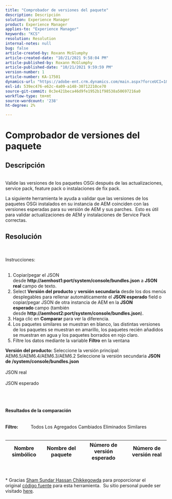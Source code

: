 ```yaml
---
title: "Comprobador de versiones del paquete"
description: Descripción
solution: Experience Manager
product: Experience Manager
applies-to: "Experience Manager"
keywords: "KCS"
resolution: Resolution
internal-notes: null
bug: false
article-created-by: Roxann McGlumphy
article-created-date: "10/21/2021 9:58:04 PM"
article-published-by: Roxann McGlumphy
article-published-date: "10/21/2021 9:59:59 PM"
version-number: 1
article-number: KA-17501
dynamics-url: "https://adobe-ent.crm.dynamics.com/main.aspx?forceUCI=1&pagetype=entityrecord&etn=knowledgearticle&id=101541f5-b932-ec11-b6e5-000d3a5ba97a"
exl-id: 539ec476-e62c-4a09-a148-30712210ce70
source-git-commit: 0c3e421beca46d9fe1952b1f98538a50697216a0
workflow-type: tm+mt
source-wordcount: '238'
ht-degree: 2%

---
```


# Comprobador de versiones del paquete

## Descripción

<br>Valide las versiones de los paquetes OSGi después de las actualizaciones, service pack, feature pack o instalaciones de fix pack.<br>

La siguiente herramienta le ayuda a validar que las versiones de los paquetes OSGi instalados en su instancia de AEM coinciden con las versiones esperadas para su versión de AEM y sus parches.  Esto es útil para validar actualizaciones de AEM y instalaciones de Service Pack correctas.<br>

## Resolución

<br><br>Instrucciones:<br><br>
1. Copiar/pegar el JSON desde <b>http://aemhost1:port/system/console/bundles.json</b> a <b>JSON real </b>campo de texto.
2. Select <b>Versión del producto </b>y <b>versión secundaria</b> desde los dos menús desplegables para rellenar automáticamente el <b>JSON esperado</b> field<b> </b>o copiar/pegar JSON de otra instancia de AEM en la <b>JSON esperado </b>campo (también desde <b>http://aemhost2:port/system/console/bundles.json</b>).
3. Haga clic en <b>Comparar</b> para ver la diferencia.
4. Los paquetes similares se muestran en blanco, las distintas versiones de los paquetes se muestran en amarillo, los paquetes recién añadidos se muestran en agua y los paquetes borrados en rojo claro.
5. Filtre los datos mediante la variable <b>Filtro</b> en la ventana

<b>Versión del producto:</b>
Seleccione la versión principal: AEM6.5/AEM6.4/AEM6.3/AEM6.2 Seleccione la versión secundaria
<b>JSON de /system/console/bundles.json</b><br><br>JSON real <br><br>JSON esperado <br>
<br> <br><br><br><b>Resultados de la comparación</b><br><br> <br><b>Filtro:</b>          Todos Los Agregados Cambiados Eliminados Similares     <br><br>

| Nombre simbólico | Nombre del paquete | Número de versión esperado | Número de versión real |
| --- | --- | --- | --- |

<br>




\* Gracias [Sham Sundar Hassan Chikkegowda](https://www.linkedin.com/in/sham-sundar-hassan-chikkegowda-6b03a517) para proporcionar el original [código fuente](https://github.com/Schikkeg/schikkeg.github.io/blob/master/tools/coi.html) para esta herramienta.  Su sitio personal puede ser visitado [here](http://www.aemstuff.com/).
